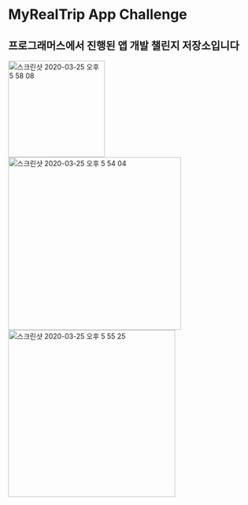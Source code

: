 MyRealTrip App Challenge
====================
프로그래머스에서 진행된 앱 개발 챌린지 저장소입니다
-----------------------------------------------

<img width="196" alt="스크린샷 2020-03-25 오후 5 58 08" src="https://user-images.githubusercontent.com/59472056/77536835-5cfc7500-6ee0-11ea-89b6-59489fdfbdcc.png">


<img width="351" alt="스크린샷 2020-03-25 오후 5 54 04" src="https://user-images.githubusercontent.com/59472056/77536709-2161ab00-6ee0-11ea-9d64-09ca5b756cde.png">

<img width="339" alt="스크린샷 2020-03-25 오후 5 55 25" src="https://user-images.githubusercontent.com/59472056/77536783-3f2f1000-6ee0-11ea-8921-4c564ee74b1c.png">



